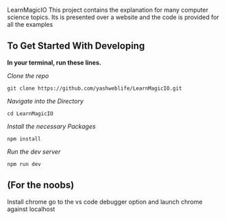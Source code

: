 LearnMagicIO
This project contains the explanation for many computer science topics. Its is presented over a website and the code is provided for all the examples

## To Get Started With Developing

**In your terminal, run these lines.**

*Clone the repo*

`git clone https://github.com/yashweblife/LearnMagicIO.git`

*Navigate into the Directory*

`cd LearnMagicIO`

*Install the necessary Packages*

`npm install`

*Run the dev server*

`npm run dev`

## (For the noobs)
Install chrome
go to the vs code debugger option and launch chrome against localhost
